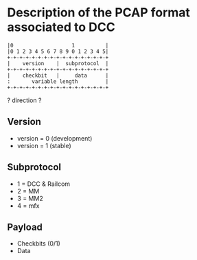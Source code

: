 # Description of the PCAP format associated to DCC

```
|0                   1          |
|0 1 2 3 4 5 6 7 8 9 0 1 2 3 4 5|
+-+-+-+-+-+-+-+-+-+-+-+-+-+-+-+-+
|    version    |  subprotocol  |
+-+-+-+-+-+-+-+-+-+-+-+-+-+-+-+-+
|    checkbit   |     data      |
:       variable length         |
+-+-+-+-+-+-+-+-+-+-+-+-+-+-+-+-+
```

? direction ?

## Version
- version = 0 (development)
- version = 1 (stable)

## Subprotocol
- 1 = DCC & Railcom
- 2 = MM
- 3 = MM2
- 4 = mfx

## Payload
- Checkbits (0/1)
- Data
